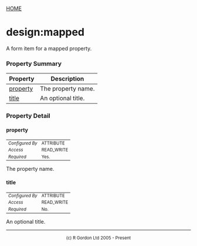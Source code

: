 [HOME](../../../../../README.md)
# design:mapped

A form item for a mapped property.

### Property Summary

| Property | Description |
| -------- | ----------- |
| [property](#propertyproperty) | The property name. | 
| [title](#propertytitle) | An optional title. | 


### Property Detail
#### property <a name="propertyproperty"></a>

<table style='font-size:smaller'>
      <tr><td><i>Configured By</i></td><td>ATTRIBUTE</td></tr>
      <tr><td><i>Access</i></td><td>READ_WRITE</td></tr>
      <tr><td><i>Required</i></td><td>Yes.</td></tr>
</table>

The property name.

#### title <a name="propertytitle"></a>

<table style='font-size:smaller'>
      <tr><td><i>Configured By</i></td><td>ATTRIBUTE</td></tr>
      <tr><td><i>Access</i></td><td>READ_WRITE</td></tr>
      <tr><td><i>Required</i></td><td>No.</td></tr>
</table>

An optional title.


-----------------------

<div style='font-size: smaller; text-align: center;'>(c) R Gordon Ltd 2005 - Present</div>
